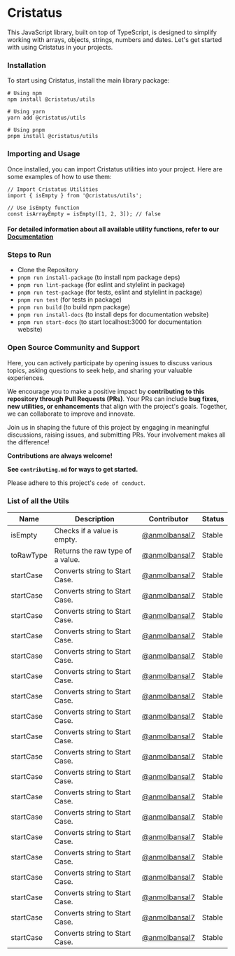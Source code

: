 # Cristatus

This JavaScript library, built on top of TypeScript, is designed to simplify working with arrays, objects, strings, numbers and dates. Let's get started with using Cristatus in your projects.

### Installation
To start using Cristatus, install the main library package:

```
# Using npm 
npm install @cristatus/utils

# Using yarn
yarn add @cristatus/utils

# Using pnpm
pnpm install @cristatus/utils
```
### Importing and Usage
Once installed, you can import Cristatus utilities into your project. Here are some examples of how to use them:

```
// Import Cristatus Utilities
import { isEmpty } from '@cristatus/utils';

// Use isEmpty function
const isArrayEmpty = isEmpty([1, 2, 3]); // false
```

#### For detailed information about all available utility functions, refer to our [Documentation](https://cristatus.com/)

### Steps to Run

- Clone the Repository
- ```pnpm run install-package``` (to install npm package deps)
- ```pnpm run lint-package``` (for eslint and stylelint in package)
- ```pnpm run test-package``` (for tests, eslint and stylelint in package)
- ```pnpm run test``` (for tests in package)
- ```pnpm run build``` (to build npm package)
- ```pnpm run install-docs``` (to install deps for documentation website)
- ```pnpm run start-docs``` (to start localhost:3000 for documentation website)

### Open Source Community and Support
Here, you can actively participate by opening issues to discuss various topics, asking questions to seek help, and sharing your valuable experiences.

We encourage you to make a positive impact by **contributing to this repository through Pull Requests (PRs)**. Your PRs can include **bug fixes, new utilities, or enhancements** that align with the project's goals. Together, we can collaborate to improve and innovate.

Join us in shaping the future of this project by engaging in meaningful discussions, raising issues, and submitting PRs. Your involvement makes all the difference!

**Contributions are always welcome!**

**See `contributing.md` for ways to get started.**

Please adhere to this project's `code of conduct`.

### List of all the Utils

| Name | Description | Contributor | Status |
| ---- | ----------- | ----------- | ------ |
| isEmpty | Checks if a value is empty. | [@anmolbansal7](https://github.com/anmolbansal7) | Stable |
| toRawType | Returns the raw type of a value. |  [@anmolbansal7](https://github.com/anmolbansal7) | Stable |
| startCase | Converts string to Start Case. |  [@anmolbansal7](https://github.com/anmolbansal7) | Stable |
| startCase | Converts string to Start Case. |  [@anmolbansal7](https://github.com/anmolbansal7) | Stable |
| startCase | Converts string to Start Case. |  [@anmolbansal7](https://github.com/anmolbansal7) | Stable |
| startCase | Converts string to Start Case. |  [@anmolbansal7](https://github.com/anmolbansal7) | Stable |
| startCase | Converts string to Start Case. |  [@anmolbansal7](https://github.com/anmolbansal7) | Stable |
| startCase | Converts string to Start Case. |  [@anmolbansal7](https://github.com/anmolbansal7) | Stable |
| startCase | Converts string to Start Case. |  [@anmolbansal7](https://github.com/anmolbansal7) | Stable |
| startCase | Converts string to Start Case. |  [@anmolbansal7](https://github.com/anmolbansal7) | Stable |
| startCase | Converts string to Start Case. |  [@anmolbansal7](https://github.com/anmolbansal7) | Stable |
| startCase | Converts string to Start Case. |  [@anmolbansal7](https://github.com/anmolbansal7) | Stable |
| startCase | Converts string to Start Case. |  [@anmolbansal7](https://github.com/anmolbansal7) | Stable |
| startCase | Converts string to Start Case. |  [@anmolbansal7](https://github.com/anmolbansal7) | Stable |
| startCase | Converts string to Start Case. |  [@anmolbansal7](https://github.com/anmolbansal7) | Stable |
| startCase | Converts string to Start Case. |  [@anmolbansal7](https://github.com/anmolbansal7) | Stable |
| startCase | Converts string to Start Case. |  [@anmolbansal7](https://github.com/anmolbansal7) | Stable |
| startCase | Converts string to Start Case. |  [@anmolbansal7](https://github.com/anmolbansal7) | Stable |
| startCase | Converts string to Start Case. |  [@anmolbansal7](https://github.com/anmolbansal7) | Stable |
| startCase | Converts string to Start Case. |  [@anmolbansal7](https://github.com/anmolbansal7) | Stable |
| startCase | Converts string to Start Case. |  [@anmolbansal7](https://github.com/anmolbansal7) | Stable |
